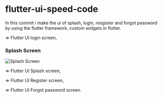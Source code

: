 # flutter-ui-speed-code
 In this commit i make the ui of splash, login, resgister and forgot password by using the flutter framework, custom widgets in flutter.
 
 => Flutter UI login screen, 
 
 ### Splash Screen

![Splash Screen](https://user-images.githubusercontent.com/82260050/172823020-21b90f47-46ea-4fe9-8ab5-1c8ab85332cc.png)
 
 => Flutter UI Splash screen,
 
 => Flutter UI Register screen,
 
 => Flutter UI Forgot password screen.
